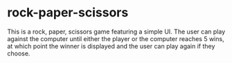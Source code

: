 # rock-paper-scissors

This is a rock, paper, scissors game featuring a simple UI. The user can play against the computer until either the player or the computer reaches 5 wins, at which point the winner is displayed and the user can play again if they choose.
